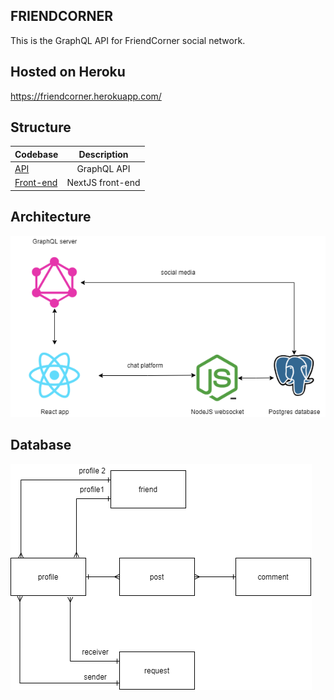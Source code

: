## FRIENDCORNER

This is the GraphQL API for FriendCorner social network.

## Hosted on Heroku
https://friendcorner.herokuapp.com/

## Structure

| Codebase                                                                      |      Description          |
| :--------------------                                                         | :-----------------------: |
| [API](https://github.com/TaylonSopeletto/friendcorner/tree/main/social-network-api)                  |      GraphQL API          |
| [Front-end](https://github.com/TaylonSopeletto/friendcorner/tree/main/social-network-frontend)       |     NextJS front-end      |


## Architecture

![architecture](https://github.com/TaylonSopeletto/friendcorner/blob/main/images/architecture.png)

## Database

![architecture](https://github.com/TaylonSopeletto/friendcorner/blob/main/images/database.png)
